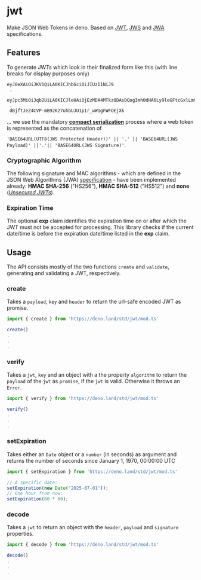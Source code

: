 # jwt

Make JSON Web Tokens in deno. Based on
[JWT](https://tools.ietf.org/html/rfc7519),
[JWS](https://www.rfc-editor.org/rfc/rfc7515.html) and [JWA](https://www.rfc-editor.org/rfc/rfc7518.html) specifications.

## Features

To generate JWTs which look in their finalized form like this (with line breaks
for display purposes only)

```
eyJ0eXAiOiJKV1QiLA0KICJhbGciOiJIUzI1NiJ9
 .
 eyJpc3MiOiJqb2UiLA0KICJleHAiOjEzMDA4MTkzODAsDQogImh0dHA6Ly9leGFtcGxlLmNvbS9pc19yb290Ijp0cnVlfQ
 .
 dBjftJeZ4CVP-mB92K27uhbUJU1p1r_wW1gFWFOEjXk
```

... we use the mandatory
[**compact serialization**](https://www.rfc-editor.org/rfc/rfc7515.html#section-3.1)
process where a web token is represented as the concatenation of

`'BASE64URL(UTF8(JWS Protected Header))' || '.' || 'BASE64URL(JWS Payload)' ||'.'|| 'BASE64URL(JWS Signature)'`.

### Cryptographic Algorithm

The following signature and MAC algorithms - which are defined in the JSON Web
Algorithms (JWA) [specification](https://www.rfc-editor.org/rfc/rfc7518.html) -
have been implemented already: **HMAC SHA-256** ("HS256"), **HMAC SHA-512**
("HS512") and **none** ([_Unsecured JWTs_](https://tools.ietf.org/html/rfc7519#section-6)).

### Expiration Time

The optional **exp** claim identifies the expiration time on or after which the
JWT must not be accepted for processing. This library checks if the current
date/time is before the expiration date/time listed in the **exp** claim.

## Usage

The API consists mostly of the two functions `create` and `validate`, generating
and validating a JWT, respectively.

### create

Takes a `payload`, `key` and `header` to return the url-safe encoded JWT as promise.

```typescript
import { create } from 'https://deno.land/std/jwt/mod.ts'

create()
.
.
.

```

### verify

Takes a `jwt`, `key` and an object with a the property `algorithm` to return the `payload` of the `jwt` as `promise`, if the `jwt` is valid. Otherwise it throws an `Error`.

```typescript
import { verify } from 'https://deno.land/std/jwt/mod.ts'

verify()
.
.
.
```

### setExpiration

Takes either an `Date` object or a `number` (in seconds) as argument and returns the number of seconds since January 1, 1970, 00:00:00 UTC

```typescript
import { setExpiration } from 'https://deno.land/std/jwt/mod.ts'

// A specific date:
setExpiration(new Date("2025-07-01"));
// One hour from now:
setExpiration(60 * 60);
```

### decode

Takes a `jwt` to return an object with the `header`, `payload` and `signature` properties.

```typescript
import { decode } from 'https://deno.land/std/jwt/mod.ts'

decode()
.
.
.
```
